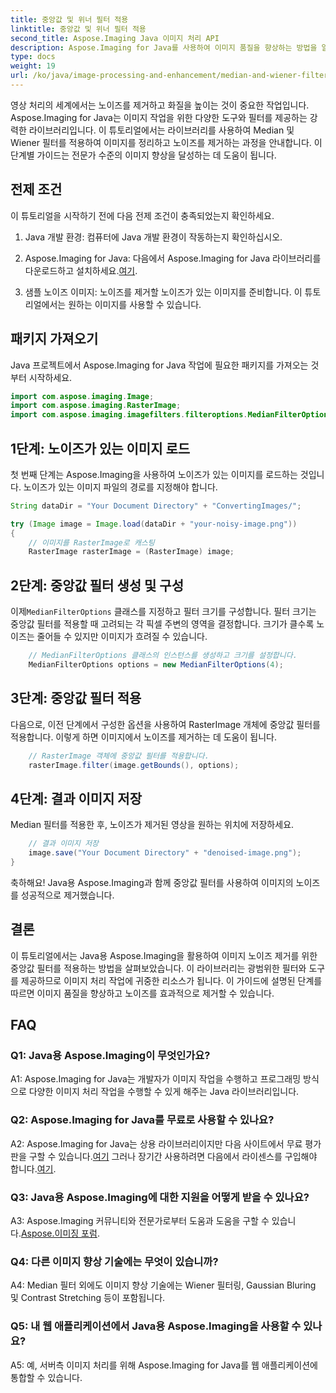 ```yaml
---
title: 중앙값 및 위너 필터 적용
linktitle: 중앙값 및 위너 필터 적용
second_title: Aspose.Imaging Java 이미지 처리 API
description: Aspose.Imaging for Java를 사용하여 이미지 품질을 향상하는 방법을 알아보세요. 이 단계별 튜토리얼에서는 이미지 노이즈 제거를 위한 Median 및 Wiener 필터 애플리케이션을 다룹니다.
type: docs
weight: 19
url: /ko/java/image-processing-and-enhancement/median-and-wiener-filter-application/
---
```

영상 처리의 세계에서는 노이즈를 제거하고 화질을 높이는 것이 중요한 작업입니다. Aspose.Imaging for Java는 이미지 작업을 위한 다양한 도구와 필터를 제공하는 강력한 라이브러리입니다. 이 튜토리얼에서는 라이브러리를 사용하여 Median 및 Wiener 필터를 적용하여 이미지를 정리하고 노이즈를 제거하는 과정을 안내합니다. 이 단계별 가이드는 전문가 수준의 이미지 향상을 달성하는 데 도움이 됩니다.

## 전제 조건

이 튜토리얼을 시작하기 전에 다음 전제 조건이 충족되었는지 확인하세요.

1. Java 개발 환경: 컴퓨터에 Java 개발 환경이 작동하는지 확인하십시오.

2. Aspose.Imaging for Java: 다음에서 Aspose.Imaging for Java 라이브러리를 다운로드하고 설치하세요.[여기](https://releases.aspose.com/imaging/java/).

3. 샘플 노이즈 이미지: 노이즈를 제거할 노이즈가 있는 이미지를 준비합니다. 이 튜토리얼에서는 원하는 이미지를 사용할 수 있습니다.

## 패키지 가져오기

Java 프로젝트에서 Aspose.Imaging for Java 작업에 필요한 패키지를 가져오는 것부터 시작하세요.

```java
import com.aspose.imaging.Image;
import com.aspose.imaging.RasterImage;
import com.aspose.imaging.imagefilters.filteroptions.MedianFilterOptions;
```

## 1단계: 노이즈가 있는 이미지 로드

첫 번째 단계는 Aspose.Imaging을 사용하여 노이즈가 있는 이미지를 로드하는 것입니다. 노이즈가 있는 이미지 파일의 경로를 지정해야 합니다.

```java
String dataDir = "Your Document Directory" + "ConvertingImages/";

try (Image image = Image.load(dataDir + "your-noisy-image.png"))
{
    // 이미지를 RasterImage로 캐스팅
    RasterImage rasterImage = (RasterImage) image;
```

## 2단계: 중앙값 필터 생성 및 구성

 이제`MedianFilterOptions` 클래스를 지정하고 필터 크기를 구성합니다. 필터 크기는 중앙값 필터를 적용할 때 고려되는 각 픽셀 주변의 영역을 결정합니다. 크기가 클수록 노이즈는 줄어들 수 있지만 이미지가 흐려질 수 있습니다.

```java
    // MedianFilterOptions 클래스의 인스턴스를 생성하고 크기를 설정합니다.
    MedianFilterOptions options = new MedianFilterOptions(4);
```

## 3단계: 중앙값 필터 적용

다음으로, 이전 단계에서 구성한 옵션을 사용하여 RasterImage 개체에 중앙값 필터를 적용합니다. 이렇게 하면 이미지에서 노이즈를 제거하는 데 도움이 됩니다.

```java
    // RasterImage 객체에 중앙값 필터를 적용합니다.
    rasterImage.filter(image.getBounds(), options);
```

## 4단계: 결과 이미지 저장

Median 필터를 적용한 후, 노이즈가 제거된 영상을 원하는 위치에 저장하세요.

```java
    // 결과 이미지 저장
    image.save("Your Document Directory" + "denoised-image.png");
}
```

축하해요! Java용 Aspose.Imaging과 함께 중앙값 필터를 사용하여 이미지의 노이즈를 성공적으로 제거했습니다.

## 결론

이 튜토리얼에서는 Java용 Aspose.Imaging을 활용하여 이미지 노이즈 제거를 위한 중앙값 필터를 적용하는 방법을 살펴보았습니다. 이 라이브러리는 광범위한 필터와 도구를 제공하므로 이미지 처리 작업에 귀중한 리소스가 됩니다. 이 가이드에 설명된 단계를 따르면 이미지 품질을 향상하고 노이즈를 효과적으로 제거할 수 있습니다.

## FAQ

### Q1: Java용 Aspose.Imaging이 무엇인가요?

A1: Aspose.Imaging for Java는 개발자가 이미지 작업을 수행하고 프로그래밍 방식으로 다양한 이미지 처리 작업을 수행할 수 있게 해주는 Java 라이브러리입니다.

### Q2: Aspose.Imaging for Java를 무료로 사용할 수 있나요?

 A2: Aspose.Imaging for Java는 상용 라이브러리이지만 다음 사이트에서 무료 평가판을 구할 수 있습니다.[여기](https://releases.aspose.com/) 그러나 장기간 사용하려면 다음에서 라이센스를 구입해야 합니다.[여기](https://purchase.aspose.com/buy).

### Q3: Java용 Aspose.Imaging에 대한 지원을 어떻게 받을 수 있나요?

 A3: Aspose.Imaging 커뮤니티와 전문가로부터 도움과 도움을 구할 수 있습니다.[Aspose.이미징 포럼](https://forum.aspose.com/).

### Q4: 다른 이미지 향상 기술에는 무엇이 있습니까?

A4: Median 필터 외에도 이미지 향상 기술에는 Wiener 필터링, Gaussian Bluring 및 Contrast Stretching 등이 포함됩니다.

### Q5: 내 웹 애플리케이션에서 Java용 Aspose.Imaging을 사용할 수 있나요?

A5: 예, 서버측 이미지 처리를 위해 Aspose.Imaging for Java를 웹 애플리케이션에 통합할 수 있습니다.